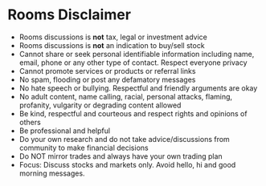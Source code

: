 # Rooms Disclaimer
- Rooms discussions is **not** tax, legal or investment advice
- Rooms discussions is **not** an indication to buy/sell stock
- Cannot share or seek personal identifiable information including name, email, phone or any other type of contact. Respect everyone privacy
- Cannot promote services or products or referral links
- No spam, flooding or post any defamatory messages
- No hate speech or bullying. Respectful and friendly arguments are okay
- No adult content, name calling, racial, personal attacks, flaming, profanity, vulgarity or degrading content allowed
- Be kind, respectful and courteous and respect rights and opinions of others
- Be professional and helpful
- Do your own research and do not take advice/discussions from community to make financial decisions
- Do NOT mirror trades and always have your own trading plan
- Focus: Discuss stocks and markets only. Avoid hello, hi and good morning messages.
